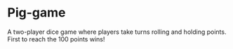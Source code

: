 # Pig-game
A two-player dice game where players take turns rolling and holding points. First to reach the 100 points wins!
